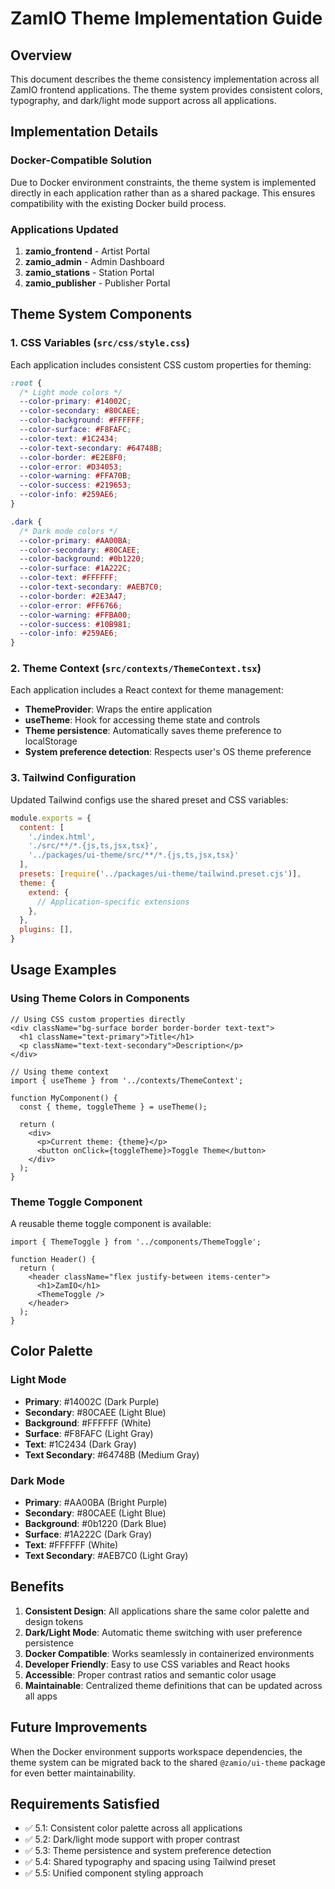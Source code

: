 # ZamIO Theme Implementation Guide

## Overview

This document describes the theme consistency implementation across all ZamIO frontend applications. The theme system provides consistent colors, typography, and dark/light mode support across all applications.

## Implementation Details

### Docker-Compatible Solution

Due to Docker environment constraints, the theme system is implemented directly in each application rather than as a shared package. This ensures compatibility with the existing Docker build process.

### Applications Updated

1. **zamio_frontend** - Artist Portal
2. **zamio_admin** - Admin Dashboard  
3. **zamio_stations** - Station Portal
4. **zamio_publisher** - Publisher Portal

## Theme System Components

### 1. CSS Variables (`src/css/style.css`)

Each application includes consistent CSS custom properties for theming:

```css
:root {
  /* Light mode colors */
  --color-primary: #14002C;
  --color-secondary: #80CAEE;
  --color-background: #FFFFFF;
  --color-surface: #F8FAFC;
  --color-text: #1C2434;
  --color-text-secondary: #64748B;
  --color-border: #E2E8F0;
  --color-error: #D34053;
  --color-warning: #FFA70B;
  --color-success: #219653;
  --color-info: #259AE6;
}

.dark {
  /* Dark mode colors */
  --color-primary: #AA00BA;
  --color-secondary: #80CAEE;
  --color-background: #0b1220;
  --color-surface: #1A222C;
  --color-text: #FFFFFF;
  --color-text-secondary: #AEB7C0;
  --color-border: #2E3A47;
  --color-error: #FF6766;
  --color-warning: #FFBA00;
  --color-success: #10B981;
  --color-info: #259AE6;
}
```

### 2. Theme Context (`src/contexts/ThemeContext.tsx`)

Each application includes a React context for theme management:

- **ThemeProvider**: Wraps the entire application
- **useTheme**: Hook for accessing theme state and controls
- **Theme persistence**: Automatically saves theme preference to localStorage
- **System preference detection**: Respects user's OS theme preference

### 3. Tailwind Configuration

Updated Tailwind configs use the shared preset and CSS variables:

```javascript
module.exports = {
  content: [
    './index.html', 
    './src/**/*.{js,ts,jsx,tsx}',
    '../packages/ui-theme/src/**/*.{js,ts,jsx,tsx}'
  ],
  presets: [require('../packages/ui-theme/tailwind.preset.cjs')],
  theme: {
    extend: {
      // Application-specific extensions
    },
  },
  plugins: [],
}
```

## Usage Examples

### Using Theme Colors in Components

```tsx
// Using CSS custom properties directly
<div className="bg-surface border border-border text-text">
  <h1 className="text-primary">Title</h1>
  <p className="text-text-secondary">Description</p>
</div>

// Using theme context
import { useTheme } from '../contexts/ThemeContext';

function MyComponent() {
  const { theme, toggleTheme } = useTheme();
  
  return (
    <div>
      <p>Current theme: {theme}</p>
      <button onClick={toggleTheme}>Toggle Theme</button>
    </div>
  );
}
```

### Theme Toggle Component

A reusable theme toggle component is available:

```tsx
import { ThemeToggle } from '../components/ThemeToggle';

function Header() {
  return (
    <header className="flex justify-between items-center">
      <h1>ZamIO</h1>
      <ThemeToggle />
    </header>
  );
}
```

## Color Palette

### Light Mode
- **Primary**: #14002C (Dark Purple)
- **Secondary**: #80CAEE (Light Blue)
- **Background**: #FFFFFF (White)
- **Surface**: #F8FAFC (Light Gray)
- **Text**: #1C2434 (Dark Gray)
- **Text Secondary**: #64748B (Medium Gray)

### Dark Mode
- **Primary**: #AA00BA (Bright Purple)
- **Secondary**: #80CAEE (Light Blue)
- **Background**: #0b1220 (Dark Blue)
- **Surface**: #1A222C (Dark Gray)
- **Text**: #FFFFFF (White)
- **Text Secondary**: #AEB7C0 (Light Gray)

## Benefits

1. **Consistent Design**: All applications share the same color palette and design tokens
2. **Dark/Light Mode**: Automatic theme switching with user preference persistence
3. **Docker Compatible**: Works seamlessly in containerized environments
4. **Developer Friendly**: Easy to use CSS variables and React hooks
5. **Accessible**: Proper contrast ratios and semantic color usage
6. **Maintainable**: Centralized theme definitions that can be updated across all apps

## Future Improvements

When the Docker environment supports workspace dependencies, the theme system can be migrated back to the shared `@zamio/ui-theme` package for even better maintainability.

## Requirements Satisfied

- ✅ 5.1: Consistent color palette across all applications
- ✅ 5.2: Dark/light mode support with proper contrast
- ✅ 5.3: Theme persistence and system preference detection
- ✅ 5.4: Shared typography and spacing using Tailwind preset
- ✅ 5.5: Unified component styling approach